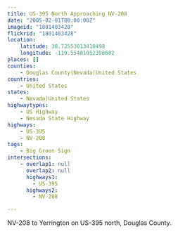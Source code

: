 ```yaml
---
title: US-395 North Approaching NV-208
date: "2005-02-01T00:00:00Z"
imageid: "1801483428"
flickrid: "1801483428"
location:
    latitude: 38.72553013410498
    longitude: -119.55481052398682
places: []
counties:
    - Douglas County|Nevada|United States
countries:
    - United States
states:
    - Nevada|United States
highwaytypes:
    - US Highway
    - Nevada State Highway
highways:
    - US-395
    - NV-208
tags:
    - Big Green Sign
intersections:
    - overlap1: null
      overlap2: null
      highways1:
        - US-395
      highways2:
        - NV-208

---
```

NV-208 to Yerrington on US-395 north, Douglas County.